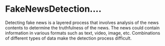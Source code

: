 # FakeNewsDetection....
Detecting fake news is a layered process that involves analysis of the news contents to determine the truthfulness of the news. The news could contain information in various formats such as text, video, image, etc. Combinations of different types of data make the detection process difficult.
